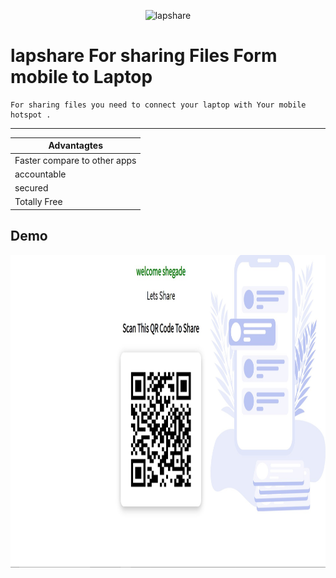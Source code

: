 <p align="center">
  <img src="https://github.com/HEGADE/assets/blob/main/web-analytics.ico"   custom image alt="lapshare" height=200 weight=200/>
</p>

# lapshare For sharing Files Form mobile to Laptop

```
For sharing files you need to connect your laptop with Your mobile hotspot .
```
<hr>

| Advantagtes                   |
| -------------                 |
|Faster compare to other apps     |
| accountable                   |     
| secured                       |
| Totally Free                   |


## Demo
<center>
<p align="center">

   <img src="https://github.com/HEGADE/assets/blob/main/Lapshare.jpg"  custom image  alt="lapshareDemo" height=500 weight=500/>
 
</p>
</center>

